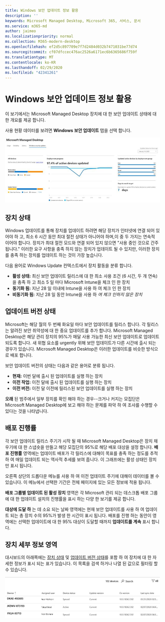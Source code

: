 ```yaml
---
title: Windows 보안 업데이트 정보 활용
description: ''
keywords: Microsoft Managed Desktop, Microsoft 365, 서비스, 문서
ms.service: m365-md
author: jaimeo
ms.localizationpriority: normal
ms.collection: M365-modern-desktop
ms.openlocfilehash: ef2d5c897709e7f7d2484d032b7471031be77d74
ms.sourcegitcommit: cf07dfccec476ac2526a6171ec6b6365686f759f
ms.translationtype: MT
ms.contentlocale: ko-KR
ms.lasthandoff: 02/29/2020
ms.locfileid: "42341261"
---
```

# <a name="windows-security-update-insights"></a>Windows 보안 업데이트 정보 활용
이 보기에서는 Microsoft Managed Desktop 장치에 대 한 보안 업데이트 상태에 대 한 개요를 제공 합니다. 

사용 현황 데이터를 보려면 <strong>Windows 보안 업데이트</strong> 탭을 선택 합니다.

![Windows 보안 업데이트 창: 왼쪽 열에 표시 되는 장치 상태 및 업데이트 버전의 막대 그래프, 센터 열에서 시간이 지남에 따라 배포 진행률을 업데이트 하 고, 배포 그룹별 활성 장치 비율 및 95% 배포에 도달 하는 데 소요 되는 일 수를 표시 합니다. 오른쪽 열의 대상입니다.](../../media/update-insights.jpg)

## <a name="device-status"></a>장치 상태

Windows 업데이트를 통해 장치를 업데이트 하려면 해당 장치가 인터넷에 연결 되어 있어야 하 고, 최소 6 시간 동안 최대 절전 상태가 아니어야 하며,이 중 두 가지는 연속적 이어야 합니다. 장치가 최대 절전 모드와 연결 되어 있지 않으면 "사용 중인 것으로 간주 됩니다." 이러한 요구 사항을 충족 하지 않는 장치가 업데이트 될 수 있지만, 이러한 장치를 충족 하는 장치를 업데이트 하는 것이 가장 높습니다. 

다음 용어로 Windows Update 컨텍스트에서 장치 활동을 분류 합니다.

- <strong>활성 상태:</strong> 최신 보안 업데이트 릴리스에 대 한 최소 사용 조건 (6 시간, 두 개 연속)을 충족 하 고 최소 5 일 마다 Microsoft Intune을 체크 인 한 장치
- <strong>동기화 됨:</strong> 지난 28 일 이내에 Intune을 사용 하 여 체크 인 한 장치
- <strong>비동기화 됨:</strong> 지난 28 일 동안 Intune을 사용 하 <i>여 체크 인하지 않은 장치</i>




## <a name="update-version-status"></a>업데이트 버전 상태

Microsoft는 해당 월의 두 번째 화요일 마다 보안 업데이트를 릴리스 합니다. 각 릴리스는 알려진 보안 취약성에 대 한 중요 업데이트를 추가 합니다. Microsoft Managed Desktop은 해당 관리 장치의 95%가 매달 사용 가능한 최신 보안 업데이트로 업데이트 되도록 합니다. 새 위협 요소를 urgently 위해 보안 업데이트가 다른 시간에 출시 되는 경우가 있습니다. Microsoft Managed Desktop은 이러한 업데이트를 비슷한 방식으로 배포 합니다.

보안 업데이트 버전의 상태는 다음과 같은 용어로 분류 됩니다.

- <strong>현재:</strong> 이번 달에 출시 된 업데이트를 실행 하는 장치
- <strong>이전 작업:</strong> 이전 달에 출시 된 업데이트를 실행 하는 장치
- <strong>이전 버전:</strong> 이전 달 이전에 릴리스된 보안 업데이트를 실행 하는 장치

<strong>오래</strong> 된 범주에서 일부 장치를 확인 해야 하는 경우--크거나 커지는 모집단은 Microsoft Managed Desktop에 보고 해야 하는 문제를 파악 하 여 조사를 수행할 수 있다는 것을 나타냅니다.


## <a name="deployment-progress"></a>배포 진행률

각 보안 업데이트 릴리스 주기가 시작 될 때 Microsoft Managed Desktop은 장치 채우기에 대 한 스냅숏을 만들고 해당 모집단의 95%로 해당 배포 대상을 설정 합니다. <strong>배포 진행률</strong> 영역에는 업데이트 배포가 각 릴리스에 대해이 목표를 충족 하는 정도를 추적 하 여 매일 업데이트 되는 역사적 추세를 보여 줍니다. 이 그래프에는 활성 상태인 장치만 표시 됩니다.

오른쪽 상단의 드롭다운 메뉴를 사용 하 여 이전 업데이트 주기에 대해이 데이터를 볼 수 있습니다. 이 메뉴에서 선택한 기간은 전체 페이지에 있는 모든 정보에 적용 됩니다.

<strong>배포 그룹별 업데이트 된 활성 장치</strong> 영역은 각 Microsoft 관리 되는 데스크톱 배포 그룹에 대 한 업데이트 설치의 진행률을 표시 하는 다양 한 보기를 제공 합니다.

<strong>대상에 도달 하</strong> 는 데 소요 되는 날짜 영역에는 현재 보안 업데이트를 사용 하 여 업데이트 되는 총 장치 수의 95%가 발생 한 시간이 표시 됩니다. 배포를 진행 하는 동안이 영역에는 선택한 업데이트에 대 한 95% 대상이 도달할 때까지 <strong>업데이트를 계속</strong> 표시 합니다.

## <a name="device-details-area"></a>장치 세부 정보 영역

대시보드의 아래쪽에는 [장치 상태](#device-status) 및 [업데이트 버전 상태](#update-version-status)를 포함 하 여 장치에 대 한 자세한 정보가 표시 되는 표가 있습니다. 이 목록을 검색 하거나 나열 된 값으로 필터링 할 수 있습니다.


![장치 이름, 할당 된 사용자, 장치 상태, 업데이트 버전, 운영 체제 버전 및 장치를 마지막으로 동기화 한 날짜에 대 한 열이 표시 되는 디바이스 정보 테이블](../../media/security-update-insights-device-table-sterile.png)
